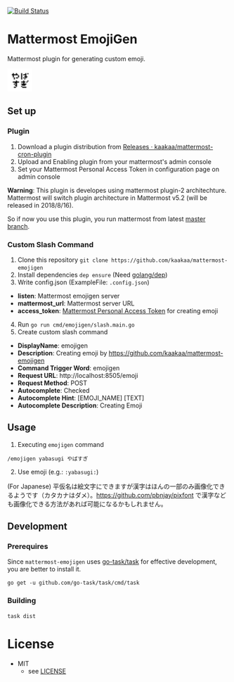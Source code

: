 [![Build Status](https://travis-ci.com/kaakaa/mattermost-emojigen.svg?token=Quh1sKztRpq9F7nwVCUC&branch=master)](https://travis-ci.com/kaakaa/mattermost-emojigen)

# Mattermost EmojiGen

Mattermost plugin for generating custom emoji.

![sample](./emoji_sample.png)

## Set up

### Plugin
1. Download a plugin distribution from [Releases · kaakaa/mattermost\-cron\-plugin](https://github.com/kaakaa/mattermost-emojigen/releases)
2. Upload and Enabling plugin from your mattermost's admin console
3. Set your Mattermost Personal Access Token in configuration page on admin console

**Warning**:
This plugin is developes using mattermost plugin-2 architechture. 
Mattermost will switch plugin architecture in Mattermost v5.2 (will be released in 2018/8/16).

So if now you use this plugin, you run mattermost from latest [master branch](https://github.com/mattermost/mattermost-server).


### Custom Slash Command
1. Clone this repository `git clone https://github.com/kaakaa/mattermost-emojigen`
2. Install dependencies `dep ensure` (Need [golang/dep](https://github.com/golang/dep))
3. Write config.json (ExampleFile: `.config.json`)
  * **listen**: Mattermost emojigen server
  * **mattermost_url**: Mattermost server URL
  * **access_token**: [Mattermost Personal Access Token](https://docs.mattermost.com/developer/personal-access-tokens.html) for creating emoji
4. Run `go run cmd/emojigen/slash.main.go`
5. Create custom slash command
  * **DisplayName**: emojigen
  * **Description**: Creating emoji by https://github.com/kaakaa/mattermost-emojigen
  * **Command Trigger Word**: emojigen
  * **Request URL**: http://localhost:8505/emoji
  * **Request Method**: POST
  * **Autocomplete**: Checked
  * **Autocomplete Hint**: [EMOJI_NAME] [TEXT]
  * **Autocomplete Description**: Creating Emoji

## Usage

1. Executing `emojigen` command
```
/emojigen yabasugi やばすぎ
```
2. Use emoji (e.g.: `:yabasugi:`)

(For Japanese) 平仮名は絵文字にできますが漢字はほんの一部のみ画像化できるようです（カタカナはダメ）。https://github.com/pbnjay/pixfont で漢字なども画像化できる方法があれば可能になるかもしれません。

## Development

### Prerequires

Since `mattermost-emojigen` uses [go\-task/task](https://github.com/go-task/task) for effective development, you are better to install it.

```
go get -u github.com/go-task/task/cmd/task
```

### Building

```
task dist
```

# License

* MIT
  * see [LICENSE](LICENSE)